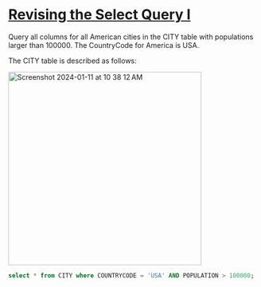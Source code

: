 # [Revising the Select Query I](https://www.hackerrank.com/challenges/revising-the-select-query/problem?isFullScreen=true)

Query all columns for all American cities in the CITY table with populations larger than 100000. The CountryCode for America is USA.

The CITY table is described as follows:

<img width="388" alt="Screenshot 2024-01-11 at 10 38 12 AM" src="https://github.com/SiddharthMathurDeveloper/Database-Management-System-DBMS/assets/133037456/85703bf5-1ab8-445f-9359-6ac64dbe4025">


```sql
select * from CITY where COUNTRYCODE = 'USA' AND POPULATION > 100000;
```
